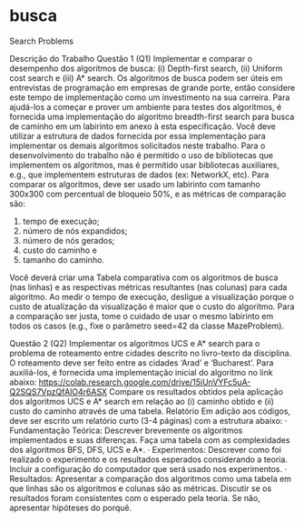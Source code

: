 # busca
Search Problems

Descrição do Trabalho
Questão 1 (Q1)
Implementar e comparar o desempenho dos algoritmos de busca: (i) Depth-first search, (ii)
Uniform cost search e (iii) A* search. Os algoritmos de busca podem ser úteis em entrevistas de
programação em empresas de grande porte, então considere este tempo de implementação
como um investimento na sua carreira. Para ajudá-los a começar e prover um ambiente para
testes dos algoritmos, é fornecida uma implementação do algoritmo breadth-first search para
busca de caminho em um labirinto em anexo à esta especificação. Você deve utilizar a estrutura
de dados fornecida por essa implementação para implementar os demais algoritmos solicitados
neste trabalho.
Para o desenvolvimento do trabalho não é permitido o uso de bibliotecas que implementem os
algoritmos, mas é permitido usar bibliotecas auxiliares, e.g., que implementem estruturas de
dados (ex: NetworkX, etc).
Para comparar os algoritmos, deve ser usado um labirinto com tamanho 300x300 com percentual
de bloqueio 50%, e as métricas de comparação são:
1. tempo de execução;
2. número de nós expandidos;
3. número de nós gerados;
4. custo do caminho e
5. tamanho do caminho.
   
Você deverá criar uma Tabela comparativa com os algoritmos de busca (nas linhas) e as
respectivas métricas resultantes (nas colunas) para cada algoritmo.
Ao medir o tempo de execução, desligue a visualização porque o custo de atualização da
visualização é maior que o custo do algoritmo. Para a comparação ser justa, tome o cuidado de
usar o mesmo labirinto em todos os casos (e.g., fixe o parâmetro seed=42 da classe MazeProblem).

Questão 2 (Q2)
Implementar os algoritmos UCS e A* search para o problema de roteamento entre cidades
descrito no livro-texto da disciplina. O roteamento deve ser feito entre as cidades ‘Arad’ e
‘Bucharest’. Para auxiliá-los, é fornecida uma implementação inicial do algoritmo no link abaixo:
https://colab.research.google.com/drive/15iUnVYFc5uA-Q2SQS7VpzQfAlO4r6ASX
Compare os resultados obtidos pela aplicação dos algoritmos UCS e A* search em relação ao (i)
caminho obtido e (ii) custo do caminho através de uma tabela.
Relatório
Em adição aos códigos, deve ser escrito um relatório curto (3-4 páginas) com a estrutura abaixo:
· Fundamentação Teórica: Descrever brevemente os algoritmos implementados e suas
diferenças. Faça uma tabela com as complexidades dos algoritmos BFS, DFS, UCS e A*.
· Experimentos: Descrever como foi realizado o experimento e os resultados esperados
considerando a teoria. Incluir a configuração do computador que será usado nos
experimentos.
· Resultados: Apresentar a comparação dos algoritmos como uma tabela em que linhas são
os algoritmos e colunas são as métricas. Discutir se os resultados foram consistentes com
o esperado pela teoria. Se não, apresentar hipóteses do porquê.
